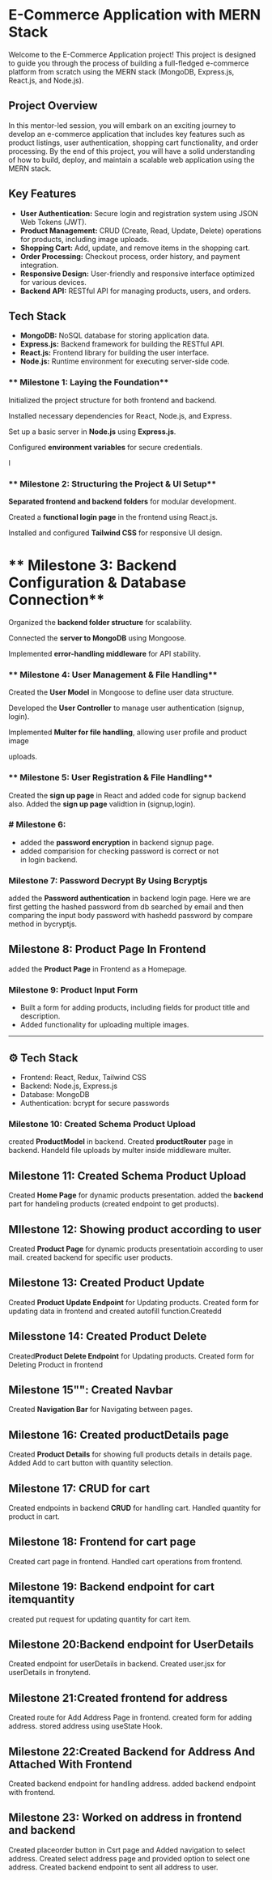 # E-Commerce Application with MERN Stack

Welcome to the E-Commerce Application project! This project is designed to guide you through the process of building a full-fledged e-commerce platform from scratch using the MERN stack (MongoDB, Express.js, React.js, and Node.js).

## Project Overview

In this mentor-led session, you will embark on an exciting journey to develop an e-commerce application that includes key features such as product listings, user authentication, shopping cart functionality, and order processing. By the end of this project, you will have a solid understanding of how to build, deploy, and maintain a scalable web application using the MERN stack.

## Key Features

- **User Authentication:** Secure login and registration system using JSON Web Tokens (JWT).
- **Product Management:** CRUD (Create, Read, Update, Delete) operations for products, including image uploads.
- **Shopping Cart:** Add, update, and remove items in the shopping cart.
- **Order Processing:** Checkout process, order history, and payment integration.
- **Responsive Design:** User-friendly and responsive interface optimized for various devices.
- **Backend API:** RESTful API for managing products, users, and orders.

## Tech Stack

- **MongoDB:** NoSQL database for storing application data.
- **Express.js:** Backend framework for building the RESTful API.
- **React.js:** Frontend library for building the user interface.
- **Node.js:** Runtime environment for executing server-side code.

### ** Milestone 1: Laying the Foundation**

Initialized the project structure for both frontend and backend.

Installed necessary dependencies for React, Node.js, and Express.

Set up a basic server in **Node.js** using **Express.js**.

Configured **environment variables** for secure credentials.

I

### ** Milestone 2: Structuring the Project & UI Setup**

**Separated frontend and backend folders** for modular development.

Created a **functional login page** in the frontend using React.js.

Installed and configured **Tailwind CSS** for responsive UI design.

##

# ** Milestone 3: Backend Configuration & Database Connection**

Organized the **backend folder structure** for scalability.

Connected the **server to MongoDB** using Mongoose.

Implemented **error-handling middleware** for API stability.


### ** Milestone 4: User Management & File Handling**

Created the **User Model** in Mongoose to define user data structure.

Developed the **User Controller** to manage user authentication (signup, login).

Implemented **Multer for file handling**, allowing user profile and product image

uploads.

### ** Milestone 5: User Registration & File Handling**
Created the **sign up page** in React and added code  for signup backend also.
Added the **sign up page** validtion in (signup,login).

### # Milestone 6:

* added the **password encryption** in backend signup page.
* added comparision for checking password is correct or not in login backend.


### **Milestone 7: Password Decrypt By Using Bcryptjs**
added the **Password authentication** in backend login page.
Here we are first getting the hashed password from db searched by email and then comparing the input body password with hashedd password by compare method in bycryptjs.


## **Milestone 8: Product Page In Frontend**
added the **Product Page** in Frontend as a Homepage.

### Milestone 9: Product Input Form
- Built a form for adding products, including fields for product title and description.
- Added functionality for uploading multiple images.

---

## ⚙ Tech Stack
- Frontend: React, Redux, Tailwind CSS
- Backend: Node.js, Express.js
- Database: MongoDB
- Authentication: bcrypt for secure passwords

### **Milestone 10: Created Schema Product Upload**
created **ProductModel** in backend.
Created **productRouter** page in backend.
Handeld file uploads by multer inside middleware multer.

## **Milestone 11: Created Schema Product Upload**
Created **Home Page** for dynamic products presentation.
added the **backend** part for handeling products (created endpoint to get products).

## **MIlestone 12: Showing product according to user**
Created **Product Page** for dynamic products presentatioin according to user mail.
created backend for specific user products.

## **Milestone 13: Created Product Update**
Created **Product Update Endpoint** for Updating products.
Created form for updating data in frontend and created autofill function.Createdd


## **Milesstone 14: Created Product Delete**
Created**Product Delete Endpoint** for Updating products.
Created form for Deleting Product in frontend

## **Milestone 15"": Created Navbar**
Created **Navigation Bar** for Navigating between pages.

## **Milestone 16: Created productDetails page**
Created **Product Details** for showing full products details in details page.
Added Add to cart button with quantity selection.

## **Milestone 17:   CRUD for cart**
Created endpoints in backend **CRUD** for handling cart.
Handled quantity for product in cart. 

## **Milestone 18: Frontend for cart page**
Created cart page in frontend.
Handled cart operations from frontend.

## **Milestone 19: Backend endpoint for cart itemquantity**
created put request for updating quantity for cart item.

## **Milestone 20:Backend endpoint for UserDetails**
Created endpoint for userDetails in backend.
Created user.jsx for userDetails in fronytend.

## **Milestone 21:Created frontend  for address**
Created route for Add Address Page in frontend.
created form for adding address.
stored address using useState Hook.

## **Milestone 22:Created Backend for Address And Attached With Frontend**
Created backend endpoint for handling address.
added backend endpoint with frontend.


## **Milestone 23: Worked on address in frontend and backend**
Created placeorder button in Csrt page and Added navigation to select address.
Created select address page and provided option to select one address.
Created backend endpoint to sent all address to user.